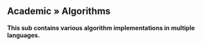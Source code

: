 ## Academic » Algorithms

**This sub contains various algorithm implementations in multiple languages.**
